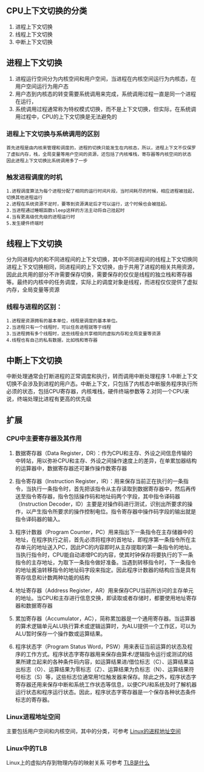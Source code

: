 ## CPU上下文切换的分类
1. 进程上下文切换
2. 线程上下文切换
3. 中断上下文切换

## 进程上下文切换

1. 进程运行空间分为内核空间和用户空间，当进程在内核空间运行为内核态，在用户空间运行为用户态
2. 用户态到内核态的转变需要系统调用来完成，系统调用过程一直是同一个进程在运行，
3. 系统调用过程通常称为特权模式切换，而不是上下文切换，但实际，在系统调用过程中，CPU的上下文切换是无法避免的

### 进程上下文切换与系统调用的区别
	首先进程是由内核来管理和调度的，进程的切换只能发生在内核态，所以，进程上下文不仅保罗了虚拟内存，栈，全局变量等用户空间的资源，还包括了内核堆栈，寄存器等内核空间的状态
	因此进程上下文切换比系统调用多了一步

### 触发进程调度的时机
	1.进程调度算法为每个进程分配了相同的运行时间片段，当时间耗尽的时候，相应进程被挂起，切换其他进程运行
	2.进程在系统资源不足时，要等到资源满足后才可以运行，这个时候也会被挂起。
	3.当进程通过睡眠函数sleep这样的方法主动将自己挂起时
	4.当有更高级优先级的进程运行时
	5.发生硬件终端时

## 线程上下文切换
分为同进程内的和不同进程间的上下文切换，其中不同进程间的线程上下文切换同进程上下文切换相同，同进程间的上下文切换，由于共用了进程的相关共用资源，因此此共用的部分不许需要保存切换，需要保存的仅仅是线程的独立栈和寄存器等。最终的内核中的任务调度，实际上的调度对象是线程，而进程仅仅提供了虚拟内存，全局变量等资源

### 线程与进程的区别：
	1.进程是资源拥有的基本单位，线程是调度的基本单位。
	2.当进程只有一个线程时，可以任务进程就等于线程
	3.当进程拥有多个线程时，这些线程会共享相同的虚拟内存和全局变量等资源
	4.线程也有自己的私有数据，比如栈和寄存器

## 中断上下文切换
中断处理通常会打断进程的正常调度和执行，转而调用中断处理程序
	1.中断上下文切换不会涉及到进程的用户态。中断上下文，只包括了内核态中断服务程序执行所必须的状态，包括CPU寄存器，内核堆栈，硬件终端参数等
	2.对同一个CPU来说，终端处理比进程有更高的优先级

## 扩展 

### CPU中主要寄存器及其作用

1. 数据寄存器（Data Register，DR）：作为CPU和主存、外设之间信息传输的中转站，用以弥补CPU和主存、外设之间操作速度上的差异，在单累加器结构的运算器中，数据寄存器还可兼作操作数寄存器

2. 指令寄存器（Instruction Register，IR）：用来保存当前正在执行的一条指令，当执行一条指令时，首先把该指令从主存读取到数据寄存器中，然后再传送至指令寄存器，指令包括操作码和地址码两个字段，其中指令译码器（Instruction Decoder，ID）主要是对操作码进行测试，识别出所要求的操作，以产生指令所要求的操作控制电位。指令寄存器中操作码字段的输出就是指令译码器的输入。

3. 程序计数器（Program Counter，PC）用来指出下一条指令在主存储器中的地址，在程序执行之前，首先必须将程序的首地址，即程序第一条指令所在主存单元的地址送入PC，因此PC的内容即时从主存提取的第一条指令的地址。当执行指令时，CPU能自动递增PC的内容，使其时钟保存将要执行的下一条指令的主存地址，为取下一条指令做好准备。当遇到转移指令时，下一条指令的地址酱油转移指令的地址码字段来指定。因此程序计数器的结构应当是具有寄存信息和计数两种功能的结构

4. 地址寄存器（Address Register，AR）用来保存CPU当前所访问的主存单元的地址。当CPU和主存进行信息交换，即读取或者存储时，都要使用地址寄存器和数据寄存器

5. 累加寄存器（Accumulator，AC），简称累加器是一个通用寄存器。当运算器的算术逻辑单元ALU执行算术或逻辑运算时，为ALU提供一个工作区，可以为ALU暂时保存一个操作数或运算结果。

6. 程序状态字（Program Status Word，PSW）用来表征当前运算的状态及程序的工作方式。程序状态字寄存器用来保存由算术/逻辑指令运行或测试的结果所建立起来的各种条件码内容，如运算结果进/借位标志（C）、运算结果溢出标志（O）、运算结果为零标志（Z）、运算结果为负标志（N）、运算结果符号标志（S）等，这些标志位通常用1位触发器来保存。除此之外，程序状态字寄存器还用来保存中断和系统工作状态等信息，以便CPU和系统及时了解机器运行状态和程序运行状态。因此，程序状态字寄存器是一个保存各种状态条件标志的寄存器。

###  Linux进程地址空间
主要包括用户空间和内核空间，其中的分类，可参考 [Linux的进程地址空间](https://zhuanlan.zhihu.com/p/66794639)

### Linux中的TLB
Linux上的虚拟内存到物理内存的映射关系 可参考 [TLB是什么](https://zhuanlan.zhihu.com/p/79607142)





